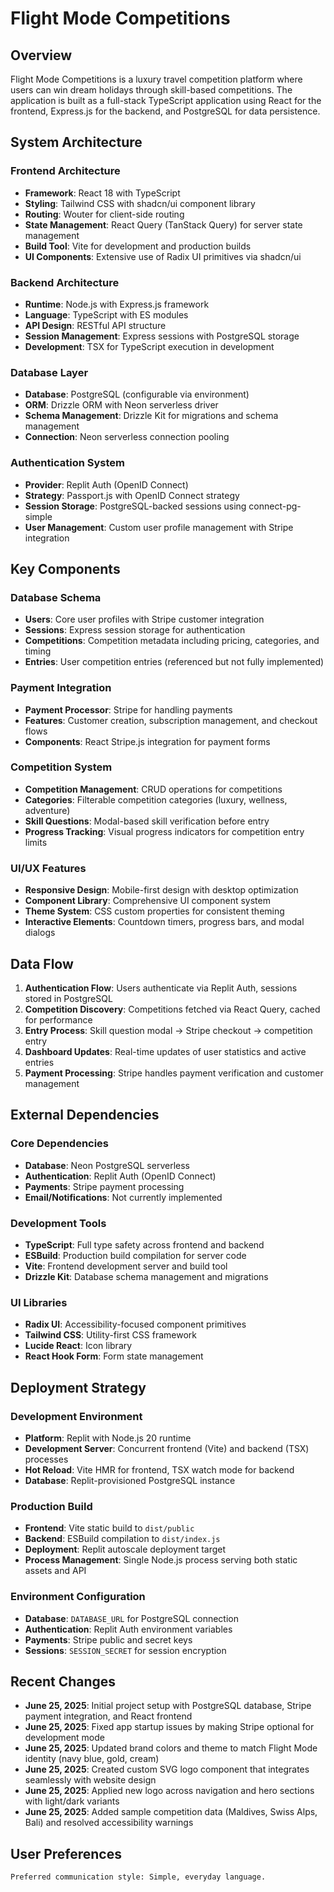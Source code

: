 # Flight Mode Competitions

## Overview

Flight Mode Competitions is a luxury travel competition platform where users can win dream holidays through skill-based competitions. The application is built as a full-stack TypeScript application using React for the frontend, Express.js for the backend, and PostgreSQL for data persistence.

## System Architecture

### Frontend Architecture
- **Framework**: React 18 with TypeScript
- **Styling**: Tailwind CSS with shadcn/ui component library
- **Routing**: Wouter for client-side routing
- **State Management**: React Query (TanStack Query) for server state management
- **Build Tool**: Vite for development and production builds
- **UI Components**: Extensive use of Radix UI primitives via shadcn/ui

### Backend Architecture
- **Runtime**: Node.js with Express.js framework
- **Language**: TypeScript with ES modules
- **API Design**: RESTful API structure
- **Session Management**: Express sessions with PostgreSQL storage
- **Development**: TSX for TypeScript execution in development

### Database Layer
- **Database**: PostgreSQL (configurable via environment)
- **ORM**: Drizzle ORM with Neon serverless driver
- **Schema Management**: Drizzle Kit for migrations and schema management
- **Connection**: Neon serverless connection pooling

### Authentication System
- **Provider**: Replit Auth (OpenID Connect)
- **Strategy**: Passport.js with OpenID Connect strategy
- **Session Storage**: PostgreSQL-backed sessions using connect-pg-simple
- **User Management**: Custom user profile management with Stripe integration

## Key Components

### Database Schema
- **Users**: Core user profiles with Stripe customer integration
- **Sessions**: Express session storage for authentication
- **Competitions**: Competition metadata including pricing, categories, and timing
- **Entries**: User competition entries (referenced but not fully implemented)

### Payment Integration
- **Payment Processor**: Stripe for handling payments
- **Features**: Customer creation, subscription management, and checkout flows
- **Components**: React Stripe.js integration for payment forms

### Competition System
- **Competition Management**: CRUD operations for competitions
- **Categories**: Filterable competition categories (luxury, wellness, adventure)
- **Skill Questions**: Modal-based skill verification before entry
- **Progress Tracking**: Visual progress indicators for competition entry limits

### UI/UX Features
- **Responsive Design**: Mobile-first design with desktop optimization
- **Component Library**: Comprehensive UI component system
- **Theme System**: CSS custom properties for consistent theming
- **Interactive Elements**: Countdown timers, progress bars, and modal dialogs

## Data Flow

1. **Authentication Flow**: Users authenticate via Replit Auth, sessions stored in PostgreSQL
2. **Competition Discovery**: Competitions fetched via React Query, cached for performance
3. **Entry Process**: Skill question modal → Stripe checkout → competition entry
4. **Dashboard Updates**: Real-time updates of user statistics and active entries
5. **Payment Processing**: Stripe handles payment verification and customer management

## External Dependencies

### Core Dependencies
- **Database**: Neon PostgreSQL serverless
- **Authentication**: Replit Auth (OpenID Connect)
- **Payments**: Stripe payment processing
- **Email/Notifications**: Not currently implemented

### Development Tools
- **TypeScript**: Full type safety across frontend and backend
- **ESBuild**: Production build compilation for server code
- **Vite**: Frontend development server and build tool
- **Drizzle Kit**: Database schema management and migrations

### UI Libraries
- **Radix UI**: Accessibility-focused component primitives
- **Tailwind CSS**: Utility-first CSS framework
- **Lucide React**: Icon library
- **React Hook Form**: Form state management

## Deployment Strategy

### Development Environment
- **Platform**: Replit with Node.js 20 runtime
- **Development Server**: Concurrent frontend (Vite) and backend (TSX) processes
- **Hot Reload**: Vite HMR for frontend, TSX watch mode for backend
- **Database**: Replit-provisioned PostgreSQL instance

### Production Build
- **Frontend**: Vite static build to `dist/public`
- **Backend**: ESBuild compilation to `dist/index.js`
- **Deployment**: Replit autoscale deployment target
- **Process Management**: Single Node.js process serving both static assets and API

### Environment Configuration
- **Database**: `DATABASE_URL` for PostgreSQL connection
- **Authentication**: Replit Auth environment variables
- **Payments**: Stripe public and secret keys
- **Sessions**: `SESSION_SECRET` for session encryption

## Recent Changes

- **June 25, 2025**: Initial project setup with PostgreSQL database, Stripe payment integration, and React frontend
- **June 25, 2025**: Fixed app startup issues by making Stripe optional for development mode
- **June 25, 2025**: Updated brand colors and theme to match Flight Mode identity (navy blue, gold, cream)
- **June 25, 2025**: Created custom SVG logo component that integrates seamlessly with website design
- **June 25, 2025**: Applied new logo across navigation and hero sections with light/dark variants
- **June 25, 2025**: Added sample competition data (Maldives, Swiss Alps, Bali) and resolved accessibility warnings

## User Preferences

```
Preferred communication style: Simple, everyday language.
```